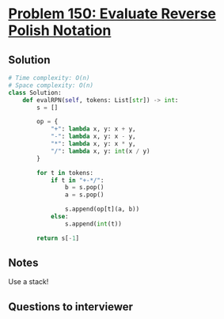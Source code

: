 # [Problem 150: Evaluate Reverse Polish Notation](https://leetcode.com/problems/evaluate-reverse-polish-notation/)

## Solution

```py
# Time complexity: O(n)
# Space complexity: O(n)
class Solution:
    def evalRPN(self, tokens: List[str]) -> int:
        s = []

        op = {
            "+": lambda x, y: x + y,
            "-": lambda x, y: x - y,
            "*": lambda x, y: x * y,
            "/": lambda x, y: int(x / y)
        }

        for t in tokens:
            if t in "+-*/":
                b = s.pop()
                a = s.pop()

                s.append(op[t](a, b))
            else:
                s.append(int(t))

        return s[-1]
```

## Notes

Use a stack!

## Questions to interviewer

